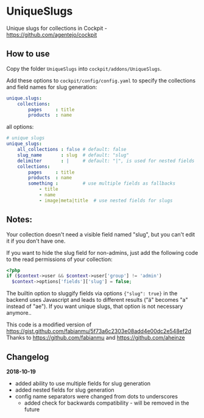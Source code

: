 # UniqueSlugs

Unique slugs for collections in Cockpit - https://github.com/agentejo/cockpit

## How to use

Copy the folder `UniqueSlugs` into `cockpit/addons/UniqueSlugs`.

Add these options to `cockpit/config/config.yaml` to specify the collections and field names for slug generation:

```yaml
unique.slugs:
    collections:
        pages     : title
        products  : name
```

all options:

```yaml
# unique slugs
unique_slugs:
    all_collections : false # default: false
    slug_name       : slug  # default: "slug"
    delimiter       : |     # default: "|", is used for nested fields
    collections:
        pages     : title
        products  : name
        something :         # use multiple fields as fallbacks
            - title
            - name
            - image|meta|title  # use nested fields for slugs
```

## Notes:

Your collection doesn't need a visible field named "slug", but you can't edit
it if you don't have one.

If you want to hide the slug field for non-admins, just add the following code
to the read permissions of your collection:

```php
<?php
if ($context->user && $context->user['group'] != 'admin')
  $context->options['fields']['slug'] = false;
```

The builtin option to sluggify fields via options `{"slug": true}` in the 
backend uses Javascript and leads to different results ("ä" becomes "a" 
instead of "ae"). If you want unique slugs, that option is not necessary anymore..

This code is a modified version of https://gist.github.com/fabianmu/5f73a6c2303e08add4e00dc2e548ef2d
Thanks to https://github.com/fabianmu and https://github.com/aheinze

## Changelog

**2018-10-19**

* added ability to use multiple fields for slug generation
* added nested fields for slug generation
* config name separators were changed from dots to underscores
  * added check for backwards compatibility - will be removed in the future